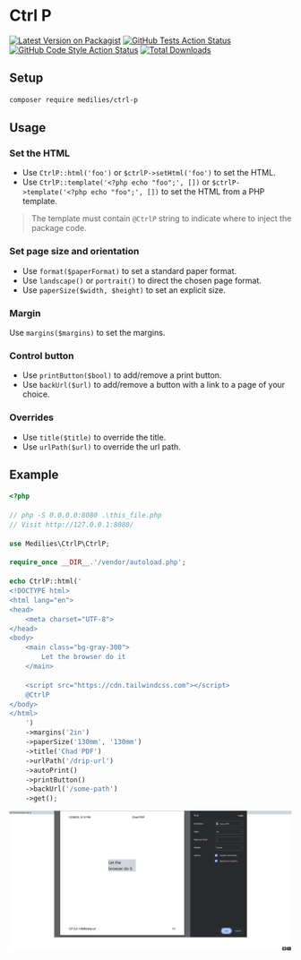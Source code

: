 # Ctrl P

[![Latest Version on Packagist](https://img.shields.io/packagist/v/medilies/ctrl-p.svg?style=flat-square)](https://packagist.org/packages/medilies/ctrl-p)
[![GitHub Tests Action Status](https://img.shields.io/github/actions/workflow/status/medilies/ctrl-p/run-tests.yml?branch=main&label=tests&style=flat-square)](https://github.com/medilies/ctrl-p/actions?query=workflow%3Arun-tests+branch%3Amain)
[![GitHub Code Style Action Status](https://img.shields.io/github/actions/workflow/status/medilies/ctrl-p/fix-php-code-style-issues.yml?branch=main&label=code%20style&style=flat-square)](https://github.com/medilies/ctrl-p/actions?query=workflow%3A"Fix+PHP+code+style+issues"+branch%3Amain)
[![Total Downloads](https://img.shields.io/packagist/dt/medilies/ctrl-p.svg?style=flat-square)](https://packagist.org/packages/medilies/ctrl-p)

## Setup

```bash
composer require medilies/ctrl-p
```

## Usage

### Set the HTML

- Use `CtrlP::html('foo')` or `$ctrlP->setHtml('foo')` to set the HTML.
- Use `CtrlP::template('<?php echo "foo";', [])` or `$ctrlP->template('<?php echo "foo";', [])` to set the HTML from a PHP template.

> The template must contain `@CtrlP` string to indicate where to inject the package code.

### Set page size and orientation

- Use `format($paperFormat)` to set a standard paper format.
- Use `landscape()` or `portrait()` to direct the chosen page format.
- Use `paperSize($width, $height)` to set an explicit size.

### Margin

Use `margins($margins)` to set the margins.

### Control button

- Use `printButton($bool)` to add/remove a print button.
- Use `backUrl($url)` to add/remove a button with a link to a page of your choice.

### Overrides

- Use `title($title)` to override the title.
- Use `urlPath($url)` to override the url path.

## Example

```php
<?php

// php -S 0.0.0.0:8080 .\this_file.php
// Visit http://127.0.0.1:8080/

use Medilies\CtrlP\CtrlP;

require_once __DIR__.'/vendor/autoload.php';

echo CtrlP::html('
<!DOCTYPE html>
<html lang="en">
<head>
    <meta charset="UTF-8">
</head>
<body>
    <main class="bg-gray-300">
        Let the browser do it
    </main>

    <script src="https://cdn.tailwindcss.com"></script>
    @CtrlP
</body>
</html>
    ')
    ->margins('2in')
    ->paperSize('130mm', '130mm')
    ->title('Chad PDF')
    ->urlPath('/drip-url')
    ->autoPrint()
    ->printButton()
    ->backUrl('/some-path')
    ->get();
```

![screenshot](./screenshot.png)
